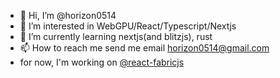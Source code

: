 - 👋 Hi, I’m @horizon0514
- 👀 I’m interested in WebGPU/React/Typescript/Nextjs
- 🌱 I’m currently learning nextjs(and blitzjs), rust  
- 📫 How to reach me  send me email horizon0514@gmail.com
- for now, I'm working on [@react-fabricjs](https://github.com/react-fabricjs/react-fabricjs)

<!---
horizon0514/horizon0514 is a ✨ special ✨ repository because its `README.md` (this file) appears on your GitHub profile.
You can click the Preview link to take a look at your changes.
--->
